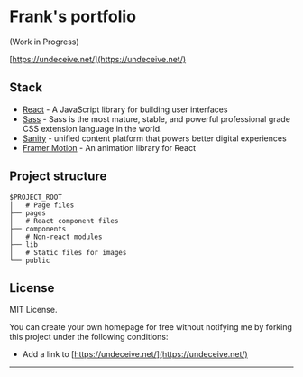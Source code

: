 # Frank's portfolio
(Work in Progress)

[https://undeceive.net/](https://undeceive.net/)

## Stack

- [React](https://reactjs.org/) - A JavaScript library for building user interfaces
- [Sass](https://sass-lang.com/) - Sass is the most mature, stable, and powerful professional grade CSS extension language in the world. 
- [Sanity](https://www.sanity.io/) - unified content platform that powers better digital experiences
- [Framer Motion](https://www.framer.com/motion/) - An animation library for React

## Project structure

```
$PROJECT_ROOT
│   # Page files
├── pages
│   # React component files
├── components
│   # Non-react modules
├── lib
│   # Static files for images
└── public
```

## License

MIT License.

You can create your own homepage for free without notifying me by forking this project under the following conditions:

- Add a link to [https://undeceive.net/](https://undeceive.net/)

---
